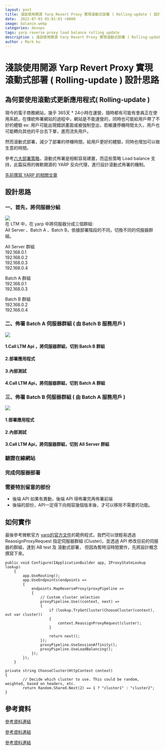 ```yaml
---
layout: post
title: 淺談使用開源 Yarp Revert Proxy 實現滾動式部署 ( Rolling-update ) 設計思路
date:  2022-07-03 01:01:01 +0800
image: balance.webp
categories: devops
tags: yarp reverse proxy load balance rolling update 
description : 淺談使用開源 Yarp Revert Proxy 實現滾動式部署 ( Rolling-update ) 設計思路
author : Mark ku
---
```

# 淺談使用開源 Yarp Revert Proxy 實現滾動式部署 ( Rolling-update ) 設計思路

## 為何要使用滾動式更新應用程式( Rolling-update )
現今的電子商務網站，幾乎 365天 * 24小時在運營，隨時都有可能有會員正在使用系統，在傳統佈署網站的過程中，網站是不能運營的，同時也可能給用戶帶了不好的體驗 ex: 用戶可能出現錯誤畫面或被強制登出，若維護停機時間太久，用戶也可能轉向其他的平台去下單，進而流失用戶。  

然而滾動式部署，減少了部署的停機時間，給用戶更好的體驗，同時也增加可以做生意的時間。  

參考[六大部署策略](https://thenewstack.io/deployment-strategies/)，滾動式佈署是相較容易建置，而這些策略 Load balance 支持，此篇採用的微軟開源的 YARP 反向代理，進行設計滾動式佈署的機制。  

[先前撰寫 YARP 的相關文章](https://blog.markkulab.net/2022/01/13/yarp-reverse-proxy)  

## 設計思路
### 一、首先，將伺服器分組
![](https://i.imgur.com/zSfGciH.png)  
在 LTM 中，在 yarp 中將伺服器分成三個群組:  
All Server 、Batch A 、Batch B，依據部署階段的不同，切換不同的伺服器群組。

All Server 群組  
192.168.0.1  
192.168.0.2  
192.168.0.3  
192.168.0.4  

Batch A 群組   
192.168.0.1  
192.168.0.3  

Batch B 群組  
192.168.0.2  
192.168.0.4  

### 二、佈署 Batch A 伺服器群組 ( 由 Batch B 服務用戶 ) 
![](https://i.imgur.com/dzRKYnd.png)

#### 1.Call LTM Api ，將伺服器群組，切到 Batch B 群組
#### 2.部署應用程式
#### 3.內部測試
#### 4.Call LTM Api，將伺服器群組，切到 Batch A 群組

### 三、佈署 Batch B 伺服器群組 ( 由 Batch A 服務用戶 )

![](https://i.imgur.com/BTe4xnV.png)
#### 1.部署應用程式
#### 2.內部測試
#### 3.Call LTM Api，將伺服器群組，切到 All Server 群組
### 驗證在線網站
### 完成伺服器部署

### 需要特別留意的部份
* 後端 API 如果有異動，後端 API 得佈署完再佈署前端
* 後端的部份，API一定得下向相容幾個版本後，才可以移除不需要的功能。
 
## 如何實作
最後參考微軟官方 [yarp的官方文件](https://microsoft.github.io/reverse-proxy/articles/ab-testing.html)的範例程式，我們可以很輕易透過 ReassignProxyRequest 指定伺服器群組 (Cluster)，並透過 API 修改目前的伺服器的群組，達到 AB test 及 滾動式部署，
但因為暫時沒時間實作，先將設計概念撰寫下來。

```
public void Configure(IApplicationBuilder app, IProxyStateLookup lookup)
    {
        app.UseRouting();
        app.UseEndpoints(endpoints =>
        {
            endpoints.MapReverseProxy(proxyPipeline =>
            {
                // Custom cluster selection
                proxyPipeline.Use((context, next) =>
                {
                    if (lookup.TryGetCluster(ChooseCluster(context), out var cluster))
                    {
                        context.ReassignProxyRequest(cluster);
                    }

                    return next();
                });
                proxyPipeline.UseSessionAffinity();
                proxyPipeline.UseLoadBalancing();
            });
        });
    }

private string ChooseCluster(HttpContext context)
{
        // Decide which cluster to use. This could be random, weighted, based on headers, etc.
        return Random.Shared.Next(2) == 1 ? "cluster1" : "cluster2";
}
```

## 參考資料
[參考資料連結](https://microsoft.github.io/reverse-proxy/articles/ab-testing.html)  

[參考資料連結](
https://segmentfault.com/a/1190000041000199?fbclid=IwAR2aZheEq9ADoyXk4EckJhjrzb6EGpMFHipK3D88B9L-OUoPkwXW13Wu-yk)  

[參考資料連結](https://thenewstack.io/deployment-strategies/)  
